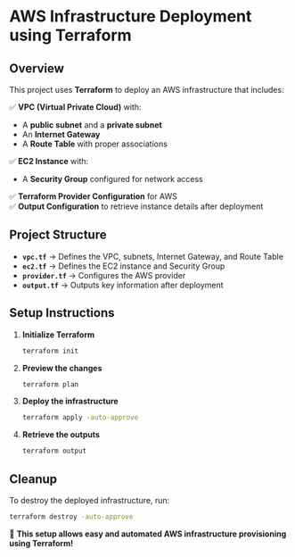 # AWS Infrastructure Deployment using Terraform

## Overview
This project uses **Terraform** to deploy an AWS infrastructure that includes:

✅ **VPC (Virtual Private Cloud)** with:
   - A **public subnet** and a **private subnet**
   - An **Internet Gateway**
   - A **Route Table** with proper associations

✅ **EC2 Instance** with:
   - A **Security Group** configured for network access

✅ **Terraform Provider Configuration** for AWS  
✅ **Output Configuration** to retrieve instance details after deployment

## Project Structure
- **`vpc.tf`** → Defines the VPC, subnets, Internet Gateway, and Route Table  
- **`ec2.tf`** → Defines the EC2 instance and Security Group  
- **`provider.tf`** → Configures the AWS provider  
- **`output.tf`** → Outputs key information after deployment  

## Setup Instructions
1. **Initialize Terraform**  
   ```bash
   terraform init
   ```
2. **Preview the changes**  
   ```bash
   terraform plan
   ```
3. **Deploy the infrastructure**  
   ```bash
   terraform apply -auto-approve
   ```
4. **Retrieve the outputs**  
   ```bash
   terraform output
   ```

## Cleanup
To destroy the deployed infrastructure, run:  
```bash
terraform destroy -auto-approve
```  

🚀 **This setup allows easy and automated AWS infrastructure provisioning using Terraform!**
